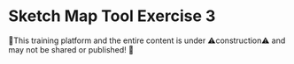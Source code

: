 # Sketch Map Tool Exercise 3

🚧This training platform and the entire content is under ⚠️construction⚠️ and may not be shared or published! 🚧
